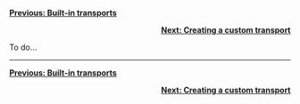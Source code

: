 <div align="left">

[**Previous: Built-in transports**](./2-built-in-transports.md)

</div>
<div align="right">

[**Next: Creating a custom transport**](./4-creating-a-custom-transport.md)

</div>

To do...

---

<div align="left">

[**Previous: Built-in transports**](./2-built-in-transports.md)

</div>
<div align="right">

[**Next: Creating a custom transport**](./4-creating-a-custom-transport.md)

</div>
